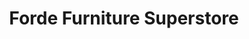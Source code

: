 ---
title: "Forde Furniture Superstore"
url: /kilcock/forde-furniture-superstore/
shop: furniture
---